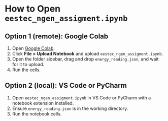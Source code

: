 # How to Open `eestec_ngen_assigment.ipynb`

## Option 1 (remote): Google Colab
1. Open [Google Colab](https://colab.research.google.com/).
2. Click **File > Upload Notebook** and upload `eestec_ngen_assigment.ipynb`.
3. Open the folder sidebar, drag and drop `energy_reading.json`, and wait for it to upload.
4. Run the cells.

## Option 2 (local): VS Code or PyCharm
1. Open `eestec_ngen_assigment.ipynb` in VS Code or PyCharm with a notebook extension installed.
2. Ensure `energy_reading.json` is in the working directory.
3. Run the notebook cells.
